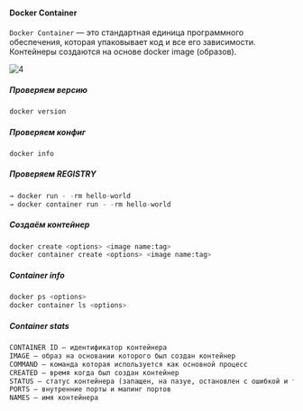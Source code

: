 #### Docker Сontainer
``Docker Container`` — это стандартная единица программного обеспечения, которая упаковывает код и все его зависимости. Контейнеры создаются на основе docker image (образов).

![4](https://github.com/user-attachments/assets/ed76734f-2f3e-45ba-bc87-96aa2c47a9ea)

##### Проверяем версию
```python
docker version
```
##### Проверяем конфиг
```python
docker info
```
##### Проверяем REGISTRY
```python
→ docker run - -rm hello-world
→ docker container run - -rm hello-world
```
##### Создаём контейнер 
```python
docker create <options> <image name:tag>
docker container create <options> <image name:tag>
```
##### Container info
```python
docker ps <options>
docker container ls <options>
```
##### Container stats
```python
CONTAINER ID — идентификатор контейнера
IMAGE — образ на основании которого был создан контейнер
COMMAND — команда которая используется как основной процесс
CREATED — время когда был создан контейнер
STATUS — статус контейнера (запащен, на пазуе, остановлен с ошибкой и т.д.)
PORTS — внутренние порты и мапинг портов
NAMES — имя контейнера
```
